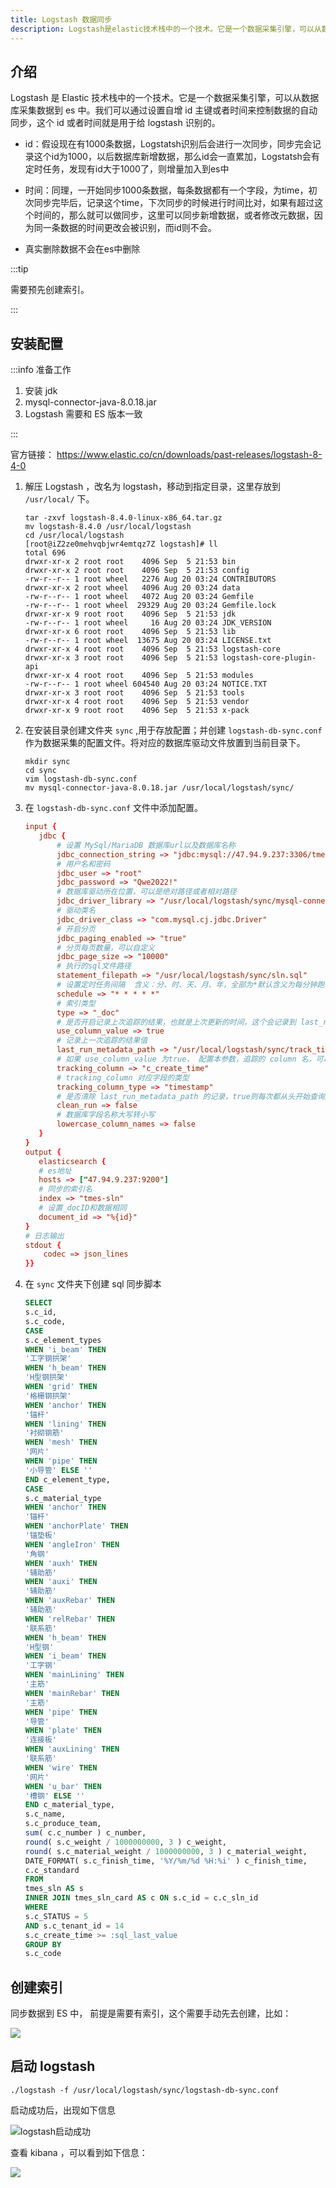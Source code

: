 ```yaml
---
title: Logstash 数据同步
description: Logstash是elastic技术栈中的一个技术。它是一个数据采集引擎，可以从数据库采集数据到es中。
---
```


## 介绍

Logstash 是 Elastic 技术栈中的一个技术。它是一个数据采集引擎，可以从数据库采集数据到 es 中。我们可以通过设置自增 id
主键或者时间来控制数据的自动同步，这个 id 或者时间就是用于给 logstash 识别的。

* id：假设现在有1000条数据，Logstatsh识别后会进行一次同步，同步完会记录这个id为1000，以后数据库新增数据，那么id会一直累加，Logstatsh会有定时任务，发现有id大于1000了，则增量加入到es中

* 时间：同理，一开始同步1000条数据，每条数据都有一个字段，为time，初次同步完毕后，记录这个time，下次同步的时候进行时间比对，如果有超过这个时间的，那么就可以做同步，这里可以同步新增数据，或者修改元数据，因为同一条数据的时间更改会被识别，而id则不会。
* 真实删除数据不会在es中删除


:::tip

需要预先创建索引。

:::

## 安装配置

:::info 准备工作

1. 安装 jdk
2. mysql-connector-java-8.0.18.jar
3. Logstash 需要和 ES 版本一致

:::

官方链接： https://www.elastic.co/cn/downloads/past-releases/logstash-8-4-0

1. 解压 Logstash ，改名为 logstash，移动到指定目录，这里存放到 `/usr/local/` 下。
    ```shell
    tar -zxvf logstash-8.4.0-linux-x86_64.tar.gz
    mv logstash-8.4.0 /usr/local/logstash
    cd /usr/local/logstash
    [root@iZ2ze0mehvqbjwr4emtqz7Z logstash]# ll
    total 696
    drwxr-xr-x 2 root root    4096 Sep  5 21:53 bin
    drwxr-xr-x 2 root root    4096 Sep  5 21:53 config
    -rw-r--r-- 1 root wheel   2276 Aug 20 03:24 CONTRIBUTORS
    drwxr-xr-x 2 root wheel   4096 Aug 20 03:24 data
    -rw-r--r-- 1 root wheel   4072 Aug 20 03:24 Gemfile
    -rw-r--r-- 1 root wheel  29329 Aug 20 03:24 Gemfile.lock
    drwxr-xr-x 9 root root    4096 Sep  5 21:53 jdk
    -rw-r--r-- 1 root wheel     16 Aug 20 03:24 JDK_VERSION
    drwxr-xr-x 6 root root    4096 Sep  5 21:53 lib
    -rw-r--r-- 1 root wheel  13675 Aug 20 03:24 LICENSE.txt
    drwxr-xr-x 4 root root    4096 Sep  5 21:53 logstash-core
    drwxr-xr-x 3 root root    4096 Sep  5 21:53 logstash-core-plugin-api
    drwxr-xr-x 4 root root    4096 Sep  5 21:53 modules
    -rw-r--r-- 1 root wheel 604540 Aug 20 03:24 NOTICE.TXT
    drwxr-xr-x 3 root root    4096 Sep  5 21:53 tools
    drwxr-xr-x 4 root root    4096 Sep  5 21:53 vendor
    drwxr-xr-x 9 root root    4096 Sep  5 21:53 x-pack
    ```
2. 在安装目录创建文件夹 `sync` ,用于存放配置；并创建 `logstash-db-sync.conf` 作为数据采集的配置文件。将对应的数据库驱动文件放置到当前目录下。
    ```shell
    mkdir sync
    cd sync
    vim logstash-db-sync.conf
    mv mysql-connector-java-8.0.18.jar /usr/local/logstash/sync/
    ```
3. 在 `logstash-db-sync.conf` 文件中添加配置。
    ```conf
    input {
       jdbc {
           # 设置 MySql/MariaDB 数据库url以及数据库名称
           jdbc_connection_string => "jdbc:mysql://47.94.9.237:3306/tmes_test?useUnicode=true&characterEncoding=UTF-8&autoReconnect=true"
           # 用户名和密码
           jdbc_user => "root"
           jdbc_password => "Qwe2022!"
           # 数据库驱动所在位置，可以是绝对路径或者相对路径
           jdbc_driver_library => "/usr/local/logstash/sync/mysql-connector-java-8.0.18.jar"
           # 驱动类名
           jdbc_driver_class => "com.mysql.cj.jdbc.Driver"
           # 开启分页
           jdbc_paging_enabled => "true"
           # 分页每页数量，可以自定义
           jdbc_page_size => "10000"
           # 执行的sql文件路径
           statement_filepath => "/usr/local/logstash/sync/sln.sql"
           # 设置定时任务间隔  含义：分、时、天、月、年，全部为*默认含义为每分钟跑一次任务
           schedule => "* * * * *"
           # 索引类型
           type => "_doc"
           # 是否开启记录上次追踪的结果，也就是上次更新的时间，这个会记录到 last_run_metadata_path 的文件
           use_column_value => true
           # 记录上一次追踪的结果值
           last_run_metadata_path => "/usr/local/logstash/sync/track_time"
           # 如果 use_column_value 为true， 配置本参数，追踪的 column 名，可以是自增id或者时间,因为没有更新时间，这里选择创建时间。
           tracking_column => "c_create_time"
           # tracking_column 对应字段的类型
           tracking_column_type => "timestamp"
           # 是否清除 last_run_metadata_path 的记录，true则每次都从头开始查询所有的数据库记录
           clean_run => false
           # 数据库字段名称大写转小写
           lowercase_column_names => false
       }
    }
    output {
       elasticsearch {
       # es地址
       hosts => ["47.94.9.237:9200"]
       # 同步的索引名
       index => "tmes-sln"
       # 设置_docID和数据相同
       document_id => "%{id}"
    }
    # 日志输出
    stdout {
        codec => json_lines
    }}
    
    ```
4. 在 `sync` 文件夹下创建 sql 同步脚本
    ```sql
    SELECT
	s.c_id,
	s.c_code,
    CASE
    s.c_element_types
    WHEN 'i_beam' THEN
    '工字钢拱架'
    WHEN 'h_beam' THEN
    'H型钢拱架'
    WHEN 'grid' THEN
    '格栅钢拱架'
    WHEN 'anchor' THEN
    '锚杆'
    WHEN 'lining' THEN
    '衬砌钢筋'
    WHEN 'mesh' THEN
    '网片'
    WHEN 'pipe' THEN
    '小导管' ELSE ''
    END c_element_type,
    CASE
    s.c_material_type
    WHEN 'anchor' THEN
    '锚杆'
    WHEN 'anchorPlate' THEN
    '锚垫板'
    WHEN 'angleIron' THEN
    '角钢'
    WHEN 'auxh' THEN
    '辅助筋'
    WHEN 'auxi' THEN
    '辅助筋'
    WHEN 'auxRebar' THEN
    '辅助筋'
    WHEN 'relRebar' THEN
    '联系筋'
    WHEN 'h_beam' THEN
    'H型钢'
    WHEN 'i_beam' THEN
    '工字钢'
    WHEN 'mainLining' THEN
    '主筋'
    WHEN 'mainRebar' THEN
    '主筋'
    WHEN 'pipe' THEN
    '导管'
    WHEN 'plate' THEN
    '连接板'
    WHEN 'auxLining' THEN
    '联系筋'
    WHEN 'wire' THEN
    '网片'
    WHEN 'u_bar' THEN
    '槽钢' ELSE ''
    END c_material_type,
    s.c_name,
    s.c_produce_team,
    sum( c.c_number ) c_number,
    round( s.c_weight / 1000000000, 3 ) c_weight,
    round( s.c_material_weight / 1000000000, 3 ) c_material_weight,
    DATE_FORMAT( s.c_finish_time, '%Y/%m/%d %H:%i' ) c_finish_time,
    c.c_standard
    FROM
    tmes_sln AS s
    INNER JOIN tmes_sln_card AS c ON s.c_id = c.c_sln_id
    WHERE
    s.c_STATUS = 5
    AND s.c_tenant_id = 14
    s.c_create_time >= :sql_last_value
    GROUP BY
    s.c_code
    ```

## 创建索引

同步数据到 ES 中， 前提是需要有索引，这个需要手动先去创建，比如：

![](https://img.wkq.pub/hexo/创建logstash所需索引.png)

## 启动 logstash
```shell
./logstash -f /usr/local/logstash/sync/logstash-db-sync.conf
```
启动成功后，出现如下信息

![logstash启动成功](https://img.wkq.pub/hexo/logstash启动成功.png)

查看 kibana ，可以看到如下信息：

![](https://img.wkq.pub/hexo/logstash创建索引.png)